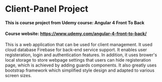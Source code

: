 # Client-Panel Project

#### This is course project from Udemy course: Angular 4 Front To Back
#### Course website: https://www.udemy.com/angular-4-front-to-back/

This is a web application that can be used for client management. It used cloud database Firebase for back-end service support. It enables user registeration, login and authentication features. In addition, it uses brower's local storage to store webpage settings that users can hide registeration page, which is achieved by adding guards components. It also greatly uses bootstrap framework which simplified style design and adapted to various screen sizes.
